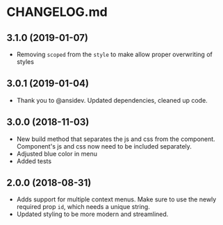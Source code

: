 # CHANGELOG.md

## 3.1.0 (2019-01-07)
- Removing `scoped` from the `style` to make allow proper overwriting of styles

## 3.0.1 (2019-01-04)
- Thank you to @ansidev. Updated dependencies, cleaned up code.

## 3.0.0 (2018-11-03)
- New build method that separates the js and css from the component. Component's js and css now need to be included separately.
- Adjusted blue color in menu
- Added tests

## 2.0.0 (2018-08-31)
- Adds support for multiple context menus. Make sure to use the newly required prop `id`, which needs a unique string.
- Updated styling to be more modern and streamlined.